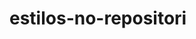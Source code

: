 # estilos-no-repositori
<!DOCTYPE html>
<html>
<cabeça>
  <title> Repositório da aluna Nycolly Mendes da turma de 2020 de informática </ title>
  <style type = "text / css>
  {p
   cor: rosa
   }
    </ head>
<corpo style = "cor cinza;" fonte: grande>
   Poemas de Mario Quintana e Cora Coralina
   <h1> Poeminho do Contra </h1>
    <p> Todos esses que estão
Atravancando meu caminho,
Eles passarão…
Eu passarinho! </p>
<h2> Aninha e suas pedras </h2>
<p2> Não te deixes destruir…
Ajuntando novas pedras
e construindo novos poemas.

Recria tua vida, sempre, sempre.
Remover pedras e planta roseiras e faz doces. Recomeça.

Faz de tua vida mesquinha
um poema.
E viverás no coração dos jovens
e na memória das gerações que hão de vir.

Esta fonte é para o uso de todos os sedentos.
Toma a tua parte.
Vem a estas páginas
e não entraves seu uso
aos que têm sede. </p2>
    </ body>
    </ html>   

